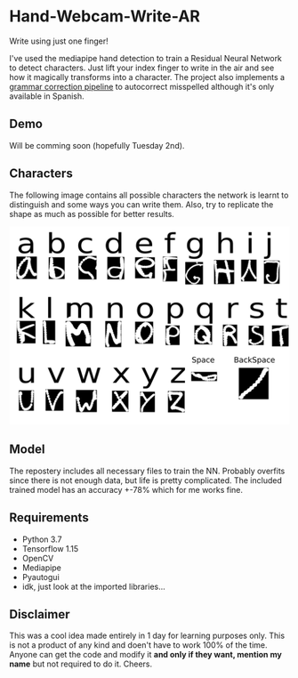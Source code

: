 # Hand-Webcam-Write-AR
Write using just one finger!

I've used the mediapipe hand detection to train a Residual Neural Network to detect characters. Just lift your index finger to write in the air and see how it magically transforms into a character.
The project also implements a [grammar correction pipeline](https://github.com/rcabg/Spanish-Spelling-Corrector) to autocorrect misspelled although it's only available in Spanish. 

## Demo
Will be comming soon (hopefully Tuesday 2nd).

## Characters
The following image contains all possible characters the network is learnt to distinguish and some ways you can write them. Also, try to replicate the shape as much as possible for better results.

![](alphabet.png)

## Model
The repostery includes all necessary files to train the NN. Probably overfits since there is not enough data, but life is pretty complicated. The included trained model has an accuracy +-78% which for me works fine.

## Requirements
- Python 3.7
- Tensorflow 1.15
- OpenCV
- Mediapipe
- Pyautogui
- idk, just look at the imported libraries...

## Disclaimer
This was a cool idea made entirely in 1 day for learning purposes only. This is not a product of any kind and doen't have to work 100% of the time. Anyone can get the code and modify it **and only if they want, mention my name** but not required to do it. Cheers. 
